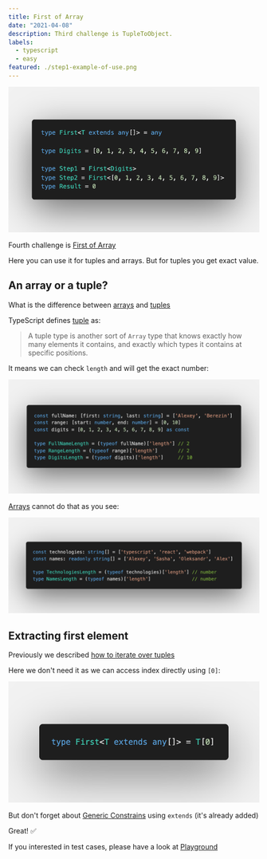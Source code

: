 ```yaml
---
title: First of Array
date: "2021-04-08"
description: Third challenge is TupleToObject.
labels:
  - typescript
  - easy
featured: ./step1-example-of-use.png
---
```


![Example of First use](./step1-example-of-use.png)

Fourth challenge is [First of Array](https://github.com/type-challenges/type-challenges/blob/master/questions/14-easy-first/README.md)

Here you can use it for tuples and arrays. But for tuples you get exact value.

## An array or a tuple?

What is the difference between [arrays](https://www.typescriptlang.org/docs/handbook/2/everyday-types.html#arrays) and [tuples](https://www.typescriptlang.org/docs/handbook/2/objects.html#tuple-types)

TypeScript defines [tuple](https://www.typescriptlang.org/docs/handbook/2/objects.html#tuple-types) as:

> A tuple type is another sort of `Array` type that knows exactly how many elements it contains, and exactly which types it contains at specific positions.

It means we can check `length` and will get the exact number:

![Examples of tuples](./step0-tuples.png)

[Arrays](https://www.typescriptlang.org/docs/handbook/2/everyday-types.html#arrays) cannot do that as you see:

![Examples of arrays](./step0-arrays.png)

## Extracting first element

Previously we described [how to iterate over tuples](/2021-04-07-making-object-out-of-tuple/#iteration-over-tuple)

Here we don't need it as we can access index directly using `[0]`:

![Solution](./step2-solution.png)

But don't forget about [Generic Constrains](https://www.typescriptlang.org/docs/handbook/2/generics.html#generic-constraints) using `extends` (it's already added)

Great! ✅

If you interested in test cases, please have a look at [Playground](https://www.typescriptlang.org/play?#code/PQKgUABBCMAsEFoIDECWAnAzgFwgewDMIBBddAQwE9JEE76aAjSkgO2wAs9WXkBXCAAoAAuXYE+ASggBiAKblMLGeTJUaNGVogBFPnJypuGqAEkAtgAcANnPNz2EchADmDuelQBjCAAM0WNgAPAAqAHy+EJzkuNjkANYGTqwkaiy+IZFiACYQ6HLYfOismBCo2ADkpQQYOBBytvbsVVGUlnIAdCYoeOj1AB7kVrbdvmPYmDTYbXJOZNAQALwQANoV5BUANBAVjFs7XhUAulMzc+gATEurAMzbF9vQJ1Cn7RAcCtkLywE4QaroaBhCDAYADdpebByXLYPAQRizdYVV6zD7kbJXH61YIAi7A0HguSQ6FROEIiA3GhjXzdYEANVQcgA7vgUgBxcoACT4jAAXO9sNhLJheaCJl4OB0AFaYDq9FzAOBgEDAMBq0AQAD62p1up1EAAmngihAAMJ4bKzTkeWZ6u3aiAqtXTN6-YIhAZQ1jZUpiSgrI7A5YhFYABhO6pAWvteogIQMuFNiiSMdjTtQVl6uAA3hAAKIARz45Gs2zz-QhuAAvhACOg8OYdsIXXIEBKS7ZWG5MMA+NhUNZMMiwC2IF5k6VlisaOXK0FC8XrEE3UEVncIA8YIHtjcwmFNjOK0TgguS8vsavBNJFsDoBd17nyPycJ4uxAq9uhNfb-e9weoLOx7zkWZ4rgG+4QKwcgAG4eH+h5zqeS5gXw3pyDUUHZJ+qGWhh0J7mAEaRtGqYOvw6CcB4EAAMpQsKJGkY6qqgDQwLURwqizJQxp9JgeDWH2RglPyHCCsKorAOKkoynK6AKnAwBiJgTIeKxEAMsyEB8QJ-bcCKApCiKYqYBK0qyvKiqwMA2mCXpakALK9LMpocdYnbdiJYlGZJJnSeZcnKqqYBAA)
